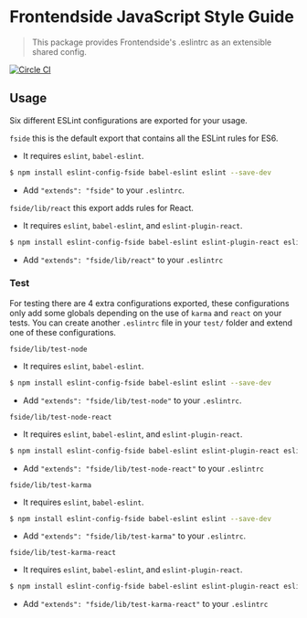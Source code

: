 # Frontendside JavaScript Style Guide
> This package provides Frontendside's .eslintrc as an extensible shared config.

[![Circle CI](https://circleci.com/gh/arielschiavoni/eslint-config-fside.svg?style=svg)](https://circleci.com/gh/arielschiavoni/eslint-config-fside)

## Usage
Six different ESLint configurations are exported for your usage.

`fside` this is the default export that contains all the ESLint rules for ES6.

  - It requires `eslint`, `babel-eslint`.

  ```sh
  $ npm install eslint-config-fside babel-eslint eslint --save-dev
  ```
  - Add `"extends": "fside"` to your `.eslintrc`.

`fside/lib/react` this export adds rules for React.

  - It requires `eslint`, `babel-eslint`, and `eslint-plugin-react`.

  ```sh
  $ npm install eslint-config-fside babel-eslint eslint-plugin-react eslint --save-dev
  ```
  - Add `"extends": "fside/lib/react"` to your `.eslintrc`

### Test
For testing there are 4 extra configurations exported, these configurations only add some globals depending on the use of `karma` and `react` on your tests. You can create another `.eslintrc` file in your `test/` folder and extend one of these configurations.

`fside/lib/test-node`
  - It requires `eslint`, `babel-eslint`.

  ```sh
  $ npm install eslint-config-fside babel-eslint eslint --save-dev
  ```
  - Add `"extends": "fside/lib/test-node"` to your `.eslintrc`.

`fside/lib/test-node-react`
  - It requires `eslint`, `babel-eslint`, and `eslint-plugin-react`.

  ```sh
  $ npm install eslint-config-fside babel-eslint eslint-plugin-react eslint --save-dev
  ```
  - Add `"extends": "fside/lib/test-node-react"` to your `.eslintrc`

`fside/lib/test-karma`
  - It requires `eslint`, `babel-eslint`.

  ```sh
  $ npm install eslint-config-fside babel-eslint eslint --save-dev
  ```
  - Add `"extends": "fside/lib/test-karma"` to your `.eslintrc`.

`fside/lib/test-karma-react`
  - It requires `eslint`, `babel-eslint`, and `eslint-plugin-react`.

  ```sh
  $ npm install eslint-config-fside babel-eslint eslint-plugin-react eslint --save-dev
  ```
  - Add `"extends": "fside/lib/test-karma-react"` to your `.eslintrc`
